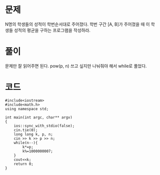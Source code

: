 # 문제
N명의 학생들의 성적이 학번순서대로 주어졌다.
학번 구간 [A, B]가 주어졌을 때 이 학생들 성적의 평균을 구하는 프로그램을 작성하라.

# 풀이
문제만 잘 읽어주면 된다.
pow(p, n) 쓰고 싶지만 나눠줘야 해서 while로 풀었다.

# 코드
```
#include<iostream>
#include<math.h>
using namespace std;

int main(int argc, char** argv)
{
    ios::sync_with_stdio(false);
    cin.tie(0);
    long long k, p, n;
    cin >> k >> p >> n;
    while(n--){
        k*=p;
        k%=1000000007;
    }
    cout<<k;
    return 0;
}
```